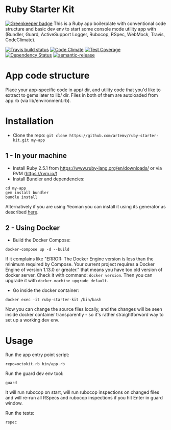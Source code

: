 # Ruby Starter Kit

[![Greenkeeper badge](https://badges.greenkeeper.io/artemv/ruby-starter-kit.svg)](https://greenkeeper.io/)
This is a Ruby app boilerplate with conventional code structure and basic dev env to start some console mode utility app with (Bundler, Guard, ActiveSupport Logger, Rubocop, RSpec, WebMock, Travis, CodeClimate).

[![Travis build status](http://img.shields.io/travis/artemv/ruby-starter-kit.svg?branch=master&style=flat)](https://travis-ci.org/artemv/ruby-starter-kit)
[![Code Climate](https://codeclimate.com/github/artemv/ruby-starter-kit/badges/gpa.svg)](https://codeclimate.com/github/artemv/ruby-starter-kit)
[![Test Coverage](https://codeclimate.com/github/artemv/ruby-starter-kit/badges/coverage.svg)](https://codeclimate.com/github/artemv/ruby-starter-kit/coverage)
[![Dependency Status](https://gemnasium.com/artemv/ruby-starter-kit.svg)](https://gemnasium.com/artemv/ruby-starter-kit)
[![semantic-release](https://img.shields.io/badge/%20%20%F0%9F%93%A6%F0%9F%9A%80-semantic--release-e10079.svg)](https://github.com/semantic-release/semantic-release)

# App code structure
Place your app-specific code in app/ dir, and utility code that you'd like to extract to gems later to lib/ dir. Files in both of them are autoloaded from app.rb (via lib/environment.rb).

# Installation
* Clone the repo: `git clone https://github.com/artemv/ruby-starter-kit.git my-app`

## 1 - In your machine
* Install Ruby 2.5.1 from https://www.ruby-lang.org/en/downloads/ or via RVM (https://rvm.io/)
* Install Bundler and dependencies:
```
cd my-app
gem install bundler
bundle install
```

Alternatively if you are using Yeoman you can install it using its generator as described [here](https://github.com/artemv/generator-ruby-starter-kit).

## 2 - Using Docker
* Build the Docker Compose:
```
docker-compose up -d --build
```

If it complains like "ERROR: The Docker Engine version is less than the minimum required by Compose. Your current project requires a Docker Engine of version 1.13.0 or greater."
that means you have too old version of docker server. Check it with command:
`docker version`. Then you can upgrade it with `docker-machine upgrade default`.

* Go inside the docker container:
```
docker exec -it ruby-starter-kit /bin/bash
```

Now you can change the source files locally, and the changes will be seen inside docker container transparently - so
it's rather straightforward way to set up a working dev env.
 
# Usage
Run the app entry point script:
```
repo=octokit.rb bin/app.rb
```

Run the guard dev env tool:
```
guard
```
It will run rubocop on start, will run rubocop inspections on changed files and will re-run all RSpecs and rubocop
inspections if you hit Enter in guard window.

Run the tests:
```
rspec
```
